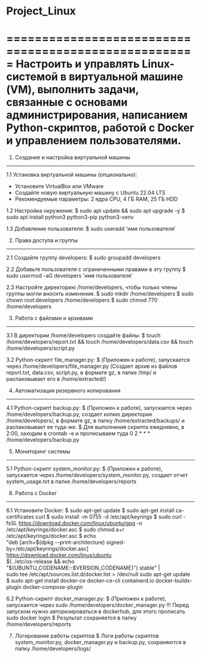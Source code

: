 # Project_Linux
=====================================================
Настроить и управлять Linux-системой в виртуальной машине (VM),
выполнить задачи, связанные с основами администрирования, написанием
Python-скриптов, работой с Docker и управлением пользователями.
=====================================================

1. Создание и настройка виртуальной машины
-------------------

1.1 Установка виртуальной машины (опционально):
- Установите VirtualBox или VMware
- Создайте новую виртуальную машину с Ubuntu 22.04 LTS
- Рекомендуемые параметры: 2 ядра CPU, 4 ГБ RAM, 25 ГБ HDD

1.2 Настройка окружения:
$ sudo apt update && sudo apt upgrade -y
$ sudo apt install python3 python3-pip python3-venv

1.3 Добавление пользователя:
$ sudo useradd 'имя пользователя'

2. Права доступа и группы
-------------------

2.1 Создайте группу developers:
$ sudo groupadd developers

2.2 Добавьте пользователя с ограниченными правами в эту группу
$ sudo usermod -aG developers 'имя пользователя'

2.3 Настройте директорию /home/developers, чтобы только члены группы
могли вносить изменения.
$ sudo mkdir /home/developers
$ sudo chown root:developers /home/developers
$ sudo chmod 770 /home/developers

3. Работа с файлами и архивами
-------------------

3.1 В директории /home/developers создайте файлы:
$ touch /home/developers/report.txt && touch /home/developers/data.csv && touch /home/developers/script.py

3.2 Python-скрипт file_manager.py:
$ (Приложен к работе), запускается через /home/developers/file_manager.py
  (Создает архив из файлов report.txt, data.csv, script.py, в формате gz, в папке /tmp/ и распаковывает его в /home/extracted/) 

4. Автоматизация резервного копирования
-------------------

4.1 Python-скрипт backup.py:
$ (Приложен к работе), запускается через /home/developers/backup.py, создает копию директории /home/developers/, 
  в формате gz, в папку /home/extracted/backups/ и распаковывает ее туда-же.
$ Для выполнения скрипта ежедневно, в 2:00, заходим в crontab -e и прописываем туда 0 2 * * * /home/developers/backup.py

5. Мониторинг системы
-------------------

5.1 Python-скрипт system_monitor.py:
$ (Приложен к работе), запускается через /home/developers/system_monitor.py, 
  создает отчет system_usage.txt в папке /home/developers/reports

6. Работа с Docker
-------------------

6.1 Установите Docker:
$ sudo apt-get update
$ sudo apt-get install ca-certificates curl
$ sudo install -m 0755 -d /etc/apt/keyrings
$ sudo curl -fsSL https://download.docker.com/linux/ubuntu/gpg -o /etc/apt/keyrings/docker.asc
$ sudo chmod a+r /etc/apt/keyrings/docker.asc
$ echo \
  "deb [arch=$(dpkg --print-architecture) signed-by=/etc/apt/keyrings/docker.asc] https://download.docker.com/linux/ubuntu \
  $(. /etc/os-release && echo "${UBUNTU_CODENAME:-$VERSION_CODENAME}") stable" | \
  sudo tee /etc/apt/sources.list.d/docker.list > /dev/null
  sudo apt-get update
$ sudo apt-get install docker-ce docker-ce-cli containerd.io docker-buildx-plugin docker-compose-plugin

6.2 Python-скрипт docker_manager.py:
$ (Приложен к работе), запускается через sudo /home/developers/docker_manager.py
  !!! Перед запуском нужно авторизироваться в dockerhub, для этого прописать sudo docker login
$ Результат сохраняется в папку /home/developers/reports

7. Логирование работы скриптов 
$ Логи работы скриптов system_monitor.py, docker_manager.py и backup.py, сохраняются в папку /home/developers/logs/
